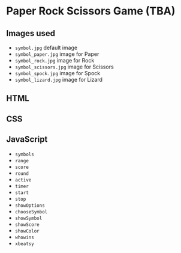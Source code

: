 # Paper Rock Scissors Game (TBA)

## Images used
- `symbol.jpg` default image
- `symbol_paper.jpg` image for Paper
- `symbol_rock.jpg` image for Rock
- `symbol_scissors.jpg` image for Scissors
- `symbol_spock.jpg` image for Spock
- `symbol_lizard.jpg` image for Lizard

## HTML

## CSS

## JavaScript
- `symbols`
- `range`
- `score`
- `round`
- `active`
- `timer`
- `start`
- `stop`
- `showOptions`
- `chooseSymbol`
- `showSymbol`
- `showScore`
- `showColor`
- `whowins`
- `xbeatsy`
